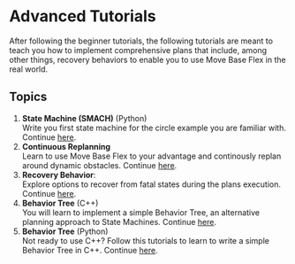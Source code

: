 # Advanced Tutorials

After following the beginner tutorials, the following tutorials are meant to teach you how to implement comprehensive plans that include, among other things, recovery behaviors to enable you to use Move Base Flex in the real world.

## Topics
1. **State Machine (SMACH)** (Python) <br> Write you first state machine for the circle example you are familiar with. Continue [here](./smach.md).
2. **Continuous Replanning** <br> Learn to use Move Base Flex to your advantage and continously replan around dynamic obstacles. Continue [here](./continous_replanning.md).
3. **Recovery Behavior**: <br> Explore options to recover from fatal states during the plans execution. Continue [here](./recovery_behavior.md).
4. **Behavior Tree** (C++) <br> You will learn to implement a simple Behavior Tree, an alternative planning approach to State Machines. Continue [here](./behavior_tree.md).
5. **Behavior Tree** (Python) <br> Not ready to use C++? Follow this tutorials to learn to write a simple Behavior Tree in C++. Continue [here](./pytrees.md).